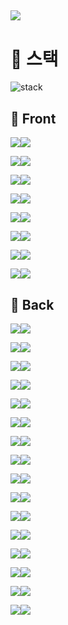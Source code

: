 [<img src="https://img.shields.io/badge/PROJECT-jumo.ml-red?style=for-the-badge"/>](https://www.jumo.ml/)
----

# :wrench: 스택
![stack](https://user-images.githubusercontent.com/47580931/115976663-2f826f00-a5ab-11eb-9939-599b30120aa0.png)

## :gem: Front
<img src="https://img.shields.io/badge/Front-black?style=for-the-badge&logo=React&logoColor=61DAFB"/><img src="https://img.shields.io/badge/React-61DAFB?style=for-the-badge"/>   

<img src="https://img.shields.io/badge/Front-black?style=for-the-badge&logo=Hexo&logoColor=blue"/><img src="https://img.shields.io/badge/Hooks-blue?style=for-the-badge"/>   

<img src="https://img.shields.io/badge/Front-black?style=for-the-badge&logo=Redux&logoColor=764ABC"/><img src="https://img.shields.io/badge/Redux-764ABC?style=for-the-badge"/>   

<img src="https://img.shields.io/badge/Front-black?style=for-the-badge&logo=React%20Router&logoColor=CA4245"/><img src="https://img.shields.io/badge/React_Router-CA4245?style=for-the-badge"/>  

<img src="https://img.shields.io/badge/Front-black?style=for-the-badge&logo=styled-components&logoColor=FF61F6"/><img src="https://img.shields.io/badge/styled--components-DB7093?style=for-the-badge"/>  

<img src="https://img.shields.io/badge/Front-black?style=for-the-badge&logo=JavaScript&logoColor=F7DF1E"/><img src="https://img.shields.io/badge/JavaScript-F7DF1E?style=for-the-badge"/>  

<img src="https://img.shields.io/badge/Front-black?style=for-the-badge&logo=HTML5&logoColor=E34F26"/><img src="https://img.shields.io/badge/HTML5-E34F26?style=for-the-badge"/>  

<img src="https://img.shields.io/badge/Front-black?style=for-the-badge&logo=CSS3&logoColor=1572B6"/><img src="https://img.shields.io/badge/CSS3-1572B6?style=for-the-badge"/>  

## :tophat: Back   
<img src="https://img.shields.io/badge/Back-black?style=for-the-badge&logo=MySQL&logoColor=white"/><img src="https://img.shields.io/badge/MySQL-4479A1?style=for-the-badge"/>   

<img src="https://img.shields.io/badge/Back-black?style=for-the-badge&logo=Sega&logoColor=0089CF"/><img src="https://img.shields.io/badge/Sequelize-0089CF?style=for-the-badge"/>   

<img src="https://img.shields.io/badge/Back-black?style=for-the-badge&logo=JSON%20Web%20Tokens&logoColor=white"/><img src="https://img.shields.io/badge/JWT-380953?style=for-the-badge"/>   

<img src="https://img.shields.io/badge/Back-black?style=for-the-badge&logo=Big%20Cartel&logoColor=yellowgreen"/><img src="https://img.shields.io/badge/bcrypt-F26822?style=for-the-badge"/>  

<img src="https://img.shields.io/badge/Back-black?style=for-the-badge&logo=Express&logoColor=lightgrey"/><img src="https://img.shields.io/badge/Express-lightgrey?style=for-the-badge"/>   

<img src="https://img.shields.io/badge/Back-black?style=for-the-badge&logo=Node.js&logoColor=green"/><img src="https://img.shields.io/badge/Node.js-yellowgreen?style=for-the-badge"/>   

<img src="https://img.shields.io/badge/Back-black?style=for-the-badge&logo=Amazon%20AWS&logoColor=orange"/><img src="https://img.shields.io/badge/Amazon%20AWS-orange?style=for-the-badge"/>   

<img src="https://img.shields.io/badge/Back-black?style=for-the-badge&logo=Amazon%20S3&logoColor=yellowgreen"/><img src="https://img.shields.io/badge/Amazon%20S3-green?style=for-the-badge"/>  

<img src="https://img.shields.io/badge/Back-black?style=for-the-badge&logo=Etsy&logoColor=F16521"/><img src="https://img.shields.io/badge/EC2-F16521?style=for-the-badge"/>   

<img src="https://img.shields.io/badge/Back-black?style=for-the-badge&logo=Amazon%20DynamoDB&logoColor=4053D6"/><img src="https://img.shields.io/badge/RDS-4053D6?style=for-the-badge"/>   

<img src="https://img.shields.io/badge/Back-black?style=for-the-badge&logo=Revolut&logoColor=0075EB"/><img src="https://img.shields.io/badge/Route53-0075EB?style=for-the-badge"/>   

<img src="https://img.shields.io/badge/Back-black?style=for-the-badge&logo=PM2&logoColor=246FDB"/><img src="https://img.shields.io/badge/PM2-2B037A?style=for-the-badge"/>   

<img src="https://img.shields.io/badge/Back-black?style=for-the-badge&logo=iCloud&logoColor=3693F3"/><img src="https://img.shields.io/badge/cloudFront-3693F3?style=for-the-badge"/>   

<img src="https://img.shields.io/badge/Back-black?style=for-the-badge&logo=Elm&logoColor=1293D8"/><img src="https://img.shields.io/badge/ELB-1293D8?style=for-the-badge"/>   

<img src="https://img.shields.io/badge/Back-black?style=for-the-badge&logo=Google%20Tag%20Manager&logoColor=246FDB"/><img src="https://img.shields.io/badge/Certificate__Manager-246FDB?style=for-the-badge"/>   

<img src="https://img.shields.io/badge/Front-black?style=for-the-badge&logo=JavaScript&logoColor=F7DF1E"/><img src="https://img.shields.io/badge/JavaScript-F7DF1E?style=for-the-badge"/>  

